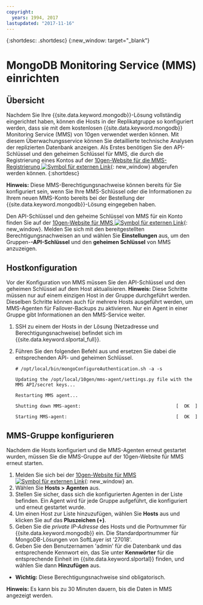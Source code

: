 ```yaml
---
copyright:
  years: 1994, 2017
lastupdated: "2017-11-16"
---
```


{:shortdesc: .shortdesc}
{:new_window: target="_blank"}


# MongoDB Monitoring Service (MMS) einrichten

## Übersicht

Nachdem Sie Ihre {{site.data.keyword.mongodb}}-Lösung vollständig eingerichtet haben, können die Hosts in der Replikatgruppe so konfiguriert werden, dass sie mit dem kostenlosen {{site.data.keyword.mongodb}} Monitoring Service (MMS) von 10gen verwendet werden können. Mit diesem Überwachungsservice können Sie detaillierte technische Analysen der replizierten Datenbank anzeigen. Als Erstes benötigen Sie den API-Schlüssel und den geheimen Schlüssel für MMS, die durch die Registrierung eines Kontos auf der [10gen-Website für die MMS-Registrierung ![Symbol für externen Link](../../icons/launch-glyph.svg "Symbol für externen Link")](http://www.10gen.com/mongodb-monitoring-service){: new_window} abgerufen werden können.
{:shortdesc}

**Hinweis:** Diese MMS-Berechtigungsnachweise können bereits für Sie konfiguriert sein, wenn Sie Ihre MMS-Schlüssel oder die Informationen zu Ihrem neuen MMS-Konto bereits bei der Bestellung der {{site.data.keyword.mongodb}}-Lösung eingegeben haben.

Den API-Schlüssel und den geheime Schlüssel von MMS für ein Konto finden Sie auf der [10gen-Website für MMS ![Symbol für externen Link](../../icons/launch-glyph.svg "Symbol für externen Link")](http://mms.10gen.com/){: new_window}. Melden Sie sich mit den bereitgestellten Berechtigungsnachweisen an und wählen Sie **Einstellungen** aus, um den Gruppen-**-API-Schlüssel** und den **geheimen Schlüssel** von MMS anzuzeigen.

## Hostkonfiguration

Vor der Konfiguration von MMS müssen Sie den API-Schlüssel und den geheimen Schlüssel auf dem Host aktualisieren. **Hinweis:** Diese Schritte müssen nur auf einem einzigen Host in der Gruppe durchgeführt werden. Dieselben Schritte können auch für mehrere Hosts ausgeführt werden, um MMS-Agenten für Failover-Backups zu aktivieren. Nur ein Agent in einer Gruppe gibt Informationen an den MMS-Service weiter.

1. SSH zu einem der Hosts in der Lösung (Netzadresse und Berechtigungsnachweise) befindet sich im {{site.data.keyword.slportal_full}}.
2. Führen Sie den folgenden Befehl aus und ersetzen Sie dabei die entsprechenden API- und geheimen Schlüssel.

    `# /opt/local/bin/mongoConfigureAuthentication.sh -a -s`

    `Updating the /opt/local/10gen/mms-agent/settings.py file with the`
    `MMS API/secret keys...`

    `Restarting MMS agent...`

    `Shutting down MMS-agent:                                   [  OK  ]`

    `Starting MMS-agent:                                        [  OK  ]`


## MMS-Gruppe konfigurieren

Nachdem die Hosts konfiguriert und die MMS-Agenten erneut gestartet wurden, müssen Sie die MMS-Gruppe auf der 10gen-Website für MMS erneut starten.

1. Melden Sie sich bei der [10gen-Website für MMS ![Symbol für externen Link](../../icons/launch-glyph.svg "Symbol für externen Link")](http://mms.10gen.com/){: new_window} an.
2. Wählen Sie **Hosts > Agenten** aus.
3. Stellen Sie sicher, dass sich die konfigurierten Agenten in der Liste befinden. Ein Agent wird für jede Gruppe aufgeführt, die konfiguriert und erneut gestartet wurde.
4. Um einen Host zur Liste hinzuzufügen, wählen Sie **Hosts** aus und klicken Sie auf das **Pluszeichen (+)**.
5. Geben Sie die *private IP-Adresse* des Hosts und die Portnummer für {{site.data.keyword.mongodb}} ein. Die Standardportnummer für MongoDB-Lösungen von SoftLayer ist '27018'.
6. Geben Sie den Benutzernamen 'admin' für die Datenbank und das entsprechende Kennwort ein, das Sie unter **Kennwörter** für die entsprechende Einheit im {{site.data.keyword.slportal}} finden, und wählen Sie dann **Hinzufügen** aus.
  * **Wichtig:** Diese Berechtigungsnachweise sind obligatorisch.

**Hinweis:** Es kann bis zu 30 Minuten dauern, bis die Daten in MMS angezeigt werden.
